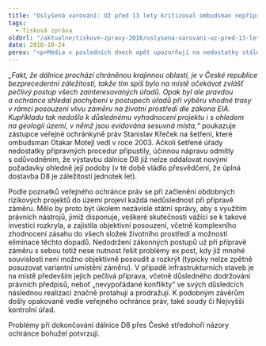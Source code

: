 ```yaml
---
title: "Oslyšená varování: Už před 13 lety kritizoval ombudsman nepřipravenost D8"
tags:
  - Tisková zpráva
oldUrl: "/aktualne/tiskove-zpravy-2016/oslysena-varovani-uz-pred-13-lety-kritizoval-ombudsman-nepripravenost-d8"
date: 2016-10-24
perex: "<p>Média v posledních dnech opět upozorňují na nedostatky stále nedokončené dálnice D8. Touto stavbou se už v roce 2003 zabýval ombudsman Otakar Motejl a kritizoval nedodržení zákonných postupů při přípravě záměru stavby D8 v úseku Lovosice – Řehlovice, vedoucí přes Chráněnou krajinnou oblast České středohoří. </p>"
---
```


<!-- imported from the old website -->

<p><i>„Fakt, že dálnice prochází chráněnou krajinnou oblastí, je v České republice bezprecedentní záležitostí, takže tím spíš bylo na místě očekávat zvlášť pečlivý postup všech zainteresovaných úřadů. Opak byl ale pravdou a ochránce shledal pochybení v postupech úřadů při výběru vhodné trasy v rámci posouzení vlivu záměru na životní prostředí dle zákona EIA. Kupříkladu tak nedošlo k důslednému vyhodnocení projektu i s ohledem na geologii území, v němž jsou evidována sesuvná místa,“</i> poukazuje zástupce veřejné ochránkyně práv Stanislav Křeček na šetření, které ombudsman Otakar Motejl vedl v roce 2003. Ačkoli šetřené úřady nedostatky přípravných procedur připustily, účinnou nápravu odmítly s odůvodněním, že výstavbu dálnice D8 již nelze oddalovat novými požadavky ohledně její podoby (v té době vládlo přesvědčení, že úplná dostavba D8 je záležitostí jednotek let).</p> <p>Podle poznatků veřejného ochránce práv se při začlenění obdobných rizikových projektů do území projeví každá nedůslednost při přípravě záměru. Mělo by proto být úkolem nezávislé státní správy, aby s využitím právních nástrojů, jimiž disponuje, veškeré skutečnosti vážící se k takové investici rozkryla, a zajistila objektivní posouzení, včetně komplexního zhodnocení zásahu do všech složek životního prostředí a možností eliminace těchto dopadů. Nedodržení zákonných postupů už při přípravě záměru s sebou totiž nese nutnost řešit problémy ex post, kdy již mnohé souvislosti není možno objektivně posoudit a rozkrýt (typicky nelze zpětně posuzovat variantní umístění záměru). V případě infrastrukturních staveb je na místě především jejich pečlivá příprava, včetně důsledného dodržování právních předpisů, neboť „nevypořádané konflikty“ ve svých důsledcích následnou realizaci značně protahují a prodražují. K podobným závěrům došly opakovaně vedle veřejného ochránce práv, také soudy či Nejvyšší kontrolní úřad. </p><p> Problémy při dokončování dálnice D8 přes České středohoří názory ochránce bohužel potvrzují.</p>
